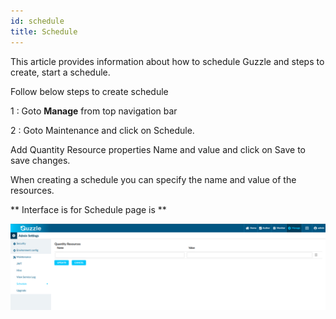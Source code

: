 ```yaml
---
id: schedule
title: Schedule
---
```

This article provides information about how to schedule Guzzle and steps to create, start a schedule.

Follow below steps to create schedule

1 : Goto **Manage** from top navigation bar

2 : Goto Maintenance and click on Schedule.

Add Quantity Resource properties Name and value and click on Save to save changes.

When creating a schedule you can specify the name and value of the resources.

** Interface is for Schedule page is **

<!-- ![image alt text](/img/docs/how-to-guides/administrator/maintenance/schedule_1.jpg) -->

<a href="/img/docs/how-to-guides/administrator/maintenance/schedule_1.png" target="_self" >
    <img width="1000" src="/img/docs/how-to-guides/administrator/maintenance/schedule_1.png" />
</a>
